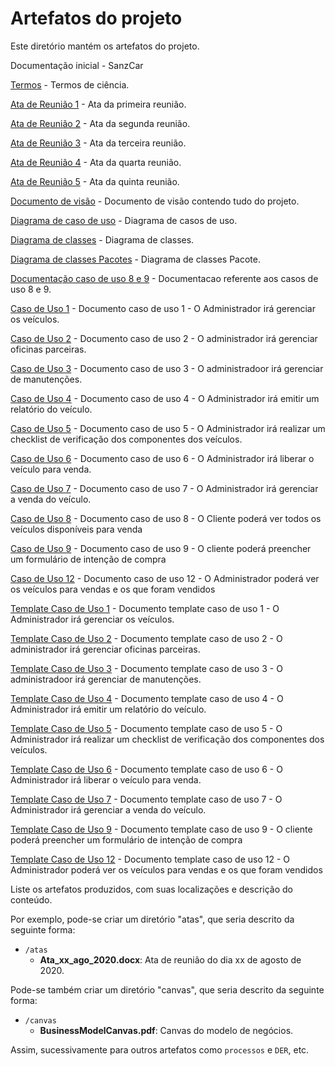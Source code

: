 # Artefatos do projeto

Este diretório mantém os artefatos do projeto. 

Documentação inicial - SanzCar

[Termos](Termos.pdf) - Termos de ciência.

[Ata de Reunião 1](AtaReuniao.pdf) - Ata da primeira reunião.

[Ata de Reunião 2](AtaReuniao2.pdf) - Ata da segunda reunião.

[Ata de Reunião 3](AtaReuniao3.pdf) - Ata da terceira reunião.

[Ata de Reunião 4](AtaReuniao4.pdf) - Ata da quarta reunião.

[Ata de Reunião 5](AtaReuniao5.pdf) - Ata da quinta reunião.

[Documento de visão](DocumentoVisao.pdf) - Documento de visão contendo tudo do projeto.

[Diagrama de caso de uso](Diagrama_LojaCarros.png) - Diagrama de casos de uso.

[Diagrama de classes](diagramaClasses.png) - Diagrama de classes.

[Diagrama de classes Pacotes](diagramaPacote.png) - Diagrama de classes Pacote.

[Documentação caso de uso 8 e 9](docCasoUso8e9.pdf) - Documentacao referente aos casos de uso 8 e 9.

[Caso de Uso 1](CasoUso1.pdf) - Documento caso de uso 1 - O Administrador irá gerenciar os veículos.

[Caso de Uso 2](CasoUso2.pdf) - Documento caso de uso 2 - O administrador irá gerenciar oficinas parceiras.

[Caso de Uso 3](CasoUso3.pdf) - Documento caso de uso 3 - O administradoor irá gerenciar de manutenções.

[Caso de Uso 4](CasoUso4.pdf) - Documento caso de uso 4 - O Administrador irá emitir um relatório do veículo.

[Caso de Uso 5](CasoUso5.pdf) - Documento caso de uso 5 - O Administrador irá realizar um checklist de verificação dos componentes dos veículos.

[Caso de Uso 6](CasoUso6.pdf) - Documento caso de uso 6 - O Administrador irá liberar o veículo para venda.

[Caso de Uso 7](CasoUso7.pdf) - Documento caso de uso 7 - O Administrador irá gerenciar a venda do veículo.

[Caso de Uso 8](CasoUso8.pdf) - Documento caso de uso 8 - O Cliente poderá ver todos os veículos disponíveis para venda

[Caso de Uso 9](CasoUso9.pdf) - Documento caso de uso 9 - O cliente poderá preencher um formulário de intenção de compra

[Caso de Uso 12](CasoUso12.pdf) - Documento caso de uso 12 - O Administrador poderá ver os veículos para vendas e os que foram vendidos

[Template Caso de Uso 1](TemplateCasoUso1.pdf) - Documento template caso de uso 1 - O Administrador irá gerenciar os veículos.

[Template Caso de Uso 2](TemplateCasoUso2.pdf) - Documento template caso de uso 2 - O administrador irá gerenciar oficinas parceiras.

[Template Caso de Uso 3](TemplateCasoUso3.pdf) - Documento template caso de uso 3 - O administradoor irá gerenciar de manutenções.

[Template Caso de Uso 4](TemplateCasoUso4.pdf) - Documento template caso de uso 4 - O Administrador irá emitir um relatório do veículo.

[Template Caso de Uso 5](TemplateCasoUso5.pdf) - Documento template caso de uso 5 - O Administrador irá realizar um checklist de verificação dos componentes dos veículos.

[Template Caso de Uso 6](TemplateCasoUso6.pdf) - Documento template caso de uso 6 - O Administrador irá liberar o veículo para venda.

[Template Caso de Uso 7](TemplateCasoUso7.pdf) - Documento template caso de uso 7 - O Administrador irá gerenciar a venda do veículo.

[Template Caso de Uso 9](TemplateCasoUso9.pdf) - Documento template caso de uso 9 - O cliente poderá preencher um formulário de intenção de compra

[Template Caso de Uso 12](TemplateCasoUso12.pdf) - Documento template caso de uso 12 - O Administrador poderá ver os veículos para vendas e os que foram vendidos

Liste os artefatos produzidos, com suas localizações e descrição do conteúdo.

Por exemplo, pode-se criar um diretório "atas", que seria descrito da seguinte forma:
* `/atas`
	* **Ata_xx_ago_2020.docx**: Ata de reunião do dia xx de agosto de 2020.

Pode-se também criar um diretório "canvas", que seria descrito da seguinte forma:
* `/canvas`
	* **BusinessModelCanvas.pdf**: Canvas do modelo de negócios.

Assim, sucessivamente para outros artefatos como `processos` e `DER`, etc.
